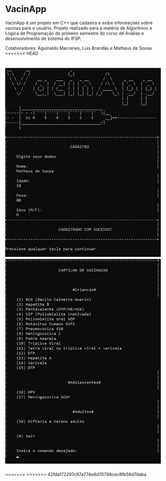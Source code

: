 # VacinApp
VacinApp é um projeto em C++ que cadastra e exibe informações sobre vacinas para o usuário. Projeto realizado para a matéria de Algoritmos e Lógica de Programação do primeiro semestre do curso de Análise e desenvolvimento de sistema do IFSP.

Colaboradores: Aguinaldo Marcenes, Luis Brandão e Matheus de Sousa
<<<<<<< HEAD

<h1 align="center">
    <img alt="Header" title="#Header" src="assets/img/header.jpg" />
    <img alt="Menu" title="#Menu" src="assets/img/menu.jpg" />
</h1>
=======
>>>>>>> 42fda172297c97a774e8d70798cec8fb56d7daba
